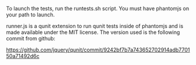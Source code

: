 To launch the tests, run the runtests.sh script.  You must have phantomjs on your path to launch.

runner.js is a qunit extension to run qunit tests inside of phantomjs and is made available under the MIT license.  The version used is the following commit from github:

https://github.com/jquery/qunit/commit/9242bf7b7a743652702914adb770150a71492d6c
